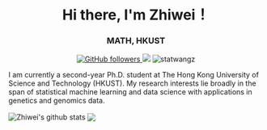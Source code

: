 <h1 align="center">Hi there, I'm Zhiwei！</h1>
<h3 align="center">MATH, HKUST</h3>


<!--social-->
<p align="center">
  <a href="https://github.com/statwangz?tab=followers">
    <img alt="GitHub followers" src="https://img.shields.io/github/followers/statwangz?style=social">
  </a>
  <img  src="https://visitor-badge.glitch.me/badge?page_id=statwangz" />
  <img src="https://komarev.com/ghpvc/?username=statwangz&label=Profile%20views&color=0e75b6&style=flat" alt="statwangz" />  
</p>

I am currently a second-year Ph.D. student at The Hong Kong University of Science and Technology (HKUST).
My research interests lie broadly in the span of statistical machine learning and data science with applications in genetics and genomics data. 

<p>
  <img align="center" src="https://github-readme-stats.vercel.app/api?username=statwangz&show_icons=true&include_all_commits=true&hide_border=true" alt="Zhiwei's github stats" />
  <img align="center" src="https://github-readme-stats.vercel.app/api/top-langs/?username=statwangz&layout=compact&hide_border=true" />
</p>
